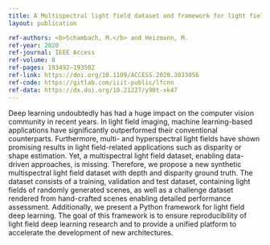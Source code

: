 ```yaml
---
title: A Multispectral light field dataset and framework for light field deep learning
layout: publication

ref-authors: <b>Schambach, M.</b> and Heizmann, M.
ref-year: 2020
ref-journal: IEEE Access
ref-volume: 8
ref-pages: 193492–193502
ref-link: https://doi.org/10.1109/ACCESS.2020.3033056
ref-code: https://gitlab.com/iiit-public/lfcnn
ref-data: https://dx.doi.org/10.21227/y90t-xk47
---
```


Deep learning undoubtedly has had a huge impact on the computer vision community in recent years. In light field imaging, machine learning-based applications have significantly outperformed their conventional counterparts. Furthermore, multi- and hyperspectral light fields have shown promising results in light field-related applications such as disparity or shape estimation. Yet, a multispectral light field dataset, enabling data-driven approaches, is missing. Therefore, we propose a new synthetic multispectral light field dataset with depth and disparity ground truth. The dataset consists of a training, validation and test dataset, containing light fields of randomly generated scenes, as well as a challenge dataset rendered from hand-crafted scenes enabling detailed performance assessment. Additionally, we present a Python framework for light field deep learning. The goal of this framework is to ensure reproducibility of light field deep learning research and to provide a unified platform to accelerate the development of new architectures.